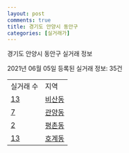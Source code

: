 ```yaml
---
layout: post
comments: true
title: 경기도 안양시 동안구
categories: [실거래가]
---
```


경기도 안양시 동안구 실거래 정보

2021년 06월 05일 등록된 실거래 정보: 35건


<table>
  <tr>
    <td>실거래 수</td>
    <td>지역</td>
  </tr>

  
  <tr>
    <td><a href="4117310100.html">13</a></td>
    <td><a href="4117310100.html">비산동</a></td>
  </tr>
    

  <tr>
    <td><a href="4117310200.html">7</a></td>
    <td><a href="4117310200.html">관양동</a></td>
  </tr>
    

  <tr>
    <td><a href="4117310300.html">2</a></td>
    <td><a href="4117310300.html">평촌동</a></td>
  </tr>
    

  <tr>
    <td><a href="4117310400.html">13</a></td>
    <td><a href="4117310400.html">호계동</a></td>
  </tr>
    


</table>
    